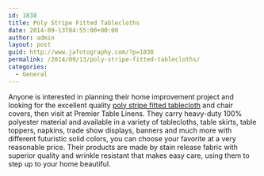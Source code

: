 ```yaml
---
id: 1838
title: Poly Stripe Fitted Tablecloths
date: 2014-09-13T04:55:00+00:00
author: admin
layout: post
guid: http://www.jafotography.com/?p=1838
permalink: /2014/09/13/poly-stripe-fitted-tablecloths/
categories:
  - General
---
```

Anyone is interested in planning their home improvement project and looking for the excellent quality [poly stripe fitted tablecloth](http://premiertablelinens.com/default/fitted-tablecloths/poly-stripe) and chair covers, then visit at Premier Table Linens. They carry heavy-duty 100% polyester material and available in a variety of tablecloths, table skirts, table toppers, napkins, trade show displays, banners and much more with different futuristic solid colors, you can choose your favorite at a very reasonable price. Their products are made by stain release fabric with superior quality and wrinkle resistant that makes easy care, using them to step up to your home beautiful.